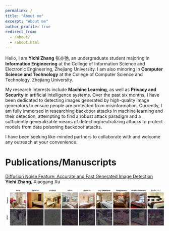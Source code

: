 ```yaml
---
permalink: /
title: "About me"
excerpt: "About me"
author_profile: true
redirect_from: 
  - /about/
  - /about.html
---
```


Hello, I am **Yichi Zhang** 张亦弛, an undergraduate student majoring in **Information Engineering** at the College of Information Science and Electronic Engineering, Zhejiang University. I am also minoring in **Computer Science and Technology** at the College of Computer Science and Technology, Zhejiang University.  

<!-- 我的研究兴趣包括机器学习，以及人工智能系统中的隐私与安全。在过去的半年中，我致力于检测由高质量图像生成器生成的图像，保证人们免受虚假信息的危害。现如今，我全身心投入于机器学习中的后门攻击及其检测的研究中，尝试寻找一种足够鲁棒的攻击范式以及一种足够泛化的检测/攻击无害化手段来从数据投毒式后门攻击中保护模型。

我一直在寻找志同道合的伙伴与我合作，欢迎随时联系我。 -->

My research interests include **Machine Learning**, as well as **Privacy and Security** in artificial intelligence systems. Over the past six months, I have been dedicated to detecting images generated by high-quality image generators to ensure people are protected from misinformation. Currently, I am fully immersed in researching backdoor attacks in machine learning and their detection, attempting to find a robust attack paradigm and a sufficiently generalizable means of detecting/neutralizing attacks to protect models from data poisoning backdoor attacks.

I have been seeking like-minded partners to collaborate with and welcome any outreach at your convenience.

Publications/Manuscripts
======
[Diffusion Noise Feature: Accurate and Fast Generated Image Detection](https://arxiv.org/abs/2312.02625)
**Yichi Zhang**, Xiaogang Xu

![DNF](../images/about/fig1.png)